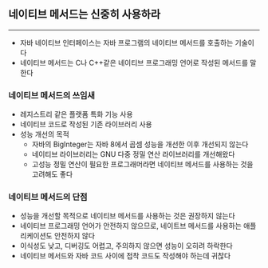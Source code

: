 ## 네이티브 메서드는 신중히 사용하라
---
- 자바 네이티브 인터페이스는 자바 프로그램의 네이티브 메서드를 호출하는 기술이다
- 네이티브 메서드는 C나 C++같은 네이티브 프로그래밍 언어로 작성된 메서드를 말한다

### 네이티브 메서드의 쓰임새
- 레지스트리 같은 플랫폼 특화 기능 사용
- 네이티브 코드로 작성된 기존 라이브러리 사용
- 성능 개선의 목적
	- 자바의 BigInteger는 자바 8에서 곱셈 성능을 개선한 이후 개선되지 않는다
	- 네이티브 라이브러리는 GNU 다중 정밀 연산 라이브러리를 개선해왔다
	- 고성능 정밀 연산이 필요한 프로그래머라면 네이티브 메서드를 사용하는 것을 고려해도 좋다

### 네이티브 메서드의 단점
- 성능을 개선할 목적으로 네이티브 메서드를 사용하는 것은 권장하지 않는다
- 네이티브 프로그래밍 언어가 안전하지 않으므로, 네이트브 메서드를 사용하는 애플리케이션도 안전하지 않다
- 이식성도 낮고, 디버깅도 어렵고, 주의하지 않으면 성능이 오히려 하락한다
- 네이티브 메서드와 자바 코드 사이에 접착 코드도 작성해야 하는데 귀찮다

